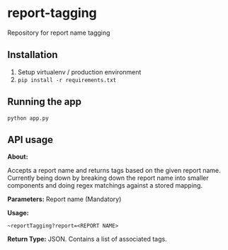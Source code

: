 # report-tagging
Repository for report name tagging

## Installation
1. Setup virtualenv / production environment
2. `pip install -r requirements.txt`

## Running the app
`python app.py`

## API usage

**About:**

Accepts a report name and returns tags based on the given report name. Currently being down by breaking down the report name into smaller components and doing regex matchings against a stored mapping. 

**Parameters:** Report name (Mandatory)

**Usage:**  

```
~reportTagging?report=<REPORT NAME>
```

**Return Type:** JSON. Contains a list of associated tags.
